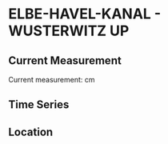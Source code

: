 # ELBE-HAVEL-KANAL - WUSTERWITZ UP

## Current Measurement

Current measurement: <Value topic="rivers/pegel-online/EHK/WUSTERWITZ-UP/measurementValue"/> cm

## Time Series

<TimeSeries topic="rivers/pegel-online/EHK/WUSTERWITZ-UP/measurementValue" period="week" />

## Location

<WorldMap>
  <Marker lat="52.39283510366197" lon="12.370473537607852" labelTopic="rivers/pegel-online/EHK/WUSTERWITZ-UP/measurementValue" />
</WorldMap>
